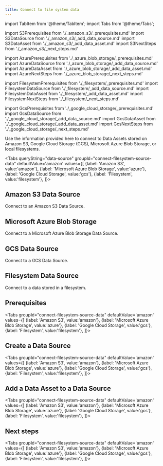 ```yaml
---
title: Connect to file system data
---
```

import TabItem from '@theme/TabItem';
import Tabs from '@theme/Tabs';

import S3Prerequisites from './_amazon_s3/_prerequisites.md'
import S3DataSource from './_amazon_s3/_add_data_source.md'
import S3DataAsset from './_amazon_s3/_add_data_asset.md'
import S3NextSteps from './_amazon_s3/_next_steps.md'

import AzurePrerequisites from './_azure_blob_storage/_prerequisites.md'
import AzureDataSource from './_azure_blob_storage/_add_data_source.md'
import AzureDataAsset from './_azure_blob_storage/_add_data_asset.md'
import AzureNextSteps from './_azure_blob_storage/_next_steps.md'

import FilesystemPrerequisites from './_filesystem/_prerequisites.md'
import FilesystemDataSource from './_filesystem/_add_data_source.md'
import FilesystemDataAsset from './_filesystem/_add_data_asset.md'
import FilesystemNextSteps from './_filesystem/_next_steps.md'

import GcsPrerequisites from './_google_cloud_storage/_prerequisites.md'
import GcsDataSource from './_google_cloud_storage/_add_data_source.md'
import GcsDataAsset from './_google_cloud_storage/_add_data_asset.md'
import GcsNextSteps from './_google_cloud_storage/_next_steps.md'

Use the information provided here to connect to Data Assets stored on Amazon S3, Google Cloud Storage (GCS), Microsoft Azure Blob Storage, or local filesystems.

<Tabs
  queryString="data-source"
  groupId="connect-filesystem-source-data"
  defaultValue='amazon'
  values={[
  {label: 'Amazon S3', value:'amazon'},
  {label: 'Microsoft Azure Blob Storage', value:'azure'},
  {label: 'Google Cloud Storage', value:'gcs'},
  {label: 'Filesystem', value:'filesystem'},
  ]}>

  <TabItem value="amazon">

<h2>Amazon S3 Data Source</h2>

Connect to an Amazon S3 Data Source.

  </TabItem>

  <TabItem value="azure">

<h2>Microsoft Azure Blob Storage</h2>

Connect to a Microsoft Azure Blob Storage Data Source.

  </TabItem>

  <TabItem value="gcs">

<h2>GCS Data Source</h2>

Connect to a GCS Data Source.

  </TabItem>

  <TabItem value="filesystem">

<h2>Filesystem Data Source</h2>

Connect to a data stored in a filesystem.

  </TabItem>

</Tabs>

## Prerequisites

<Tabs
  groupId="connect-filesystem-source-data"
  defaultValue='amazon'
  values={[
  {label: 'Amazon S3', value:'amazon'},
  {label: 'Microsoft Azure Blob Storage', value:'azure'},
  {label: 'Google Cloud Storage', value:'gcs'},
  {label: 'Filesystem', value:'filesystem'},
  ]}>

  <TabItem value="amazon">
<S3Prerequisites/>
  </TabItem>

  <TabItem value="azure">
<AzurePrerequisites/>
  </TabItem>

  <TabItem value="gcs">
<GcsPrerequisites/>
  </TabItem>

  <TabItem value="filesystem">
<FilesystemPrerequisites/>
  </TabItem>

</Tabs>

## Create a Data Source

<Tabs
  groupId="connect-filesystem-source-data"
  defaultValue='amazon'
  values={[
  {label: 'Amazon S3', value:'amazon'},
  {label: 'Microsoft Azure Blob Storage', value:'azure'},
  {label: 'Google Cloud Storage', value:'gcs'},
  {label: 'Filesystem', value:'filesystem'},
  ]}>

  <TabItem value="amazon">
<S3DataSource/>
  </TabItem>

  <TabItem value="azure">
<AzureDataSource/>
  </TabItem>

  <TabItem value="gcs">
<GcsDataSource/>
  </TabItem>

  <TabItem value="filesystem">
<FilesystemDataSource/>
  </TabItem>

</Tabs>

## Add a Data Asset to a Data Source

<Tabs
  groupId="connect-filesystem-source-data"
  defaultValue='amazon'
  values={[
  {label: 'Amazon S3', value:'amazon'},
  {label: 'Microsoft Azure Blob Storage', value:'azure'},
  {label: 'Google Cloud Storage', value:'gcs'},
  {label: 'Filesystem', value:'filesystem'},
  ]}>

  <TabItem value="amazon">
<S3DataAsset/>
  </TabItem>

  <TabItem value="azure">
<AzureDataAsset/>
  </TabItem>

  <TabItem value="gcs">
<GcsDataAsset/>
  </TabItem>

  <TabItem value="filesystem">
<FilesystemDataAsset/>
  </TabItem>

</Tabs>

## Next steps

<Tabs
  groupId="connect-filesystem-source-data"
  defaultValue='amazon'
  values={[
  {label: 'Amazon S3', value:'amazon'},
  {label: 'Microsoft Azure Blob Storage', value:'azure'},
  {label: 'Google Cloud Storage', value:'gcs'},
  {label: 'Filesystem', value:'filesystem'},
  ]}>

  <TabItem value="amazon">
<S3NextSteps/>
  </TabItem>

  <TabItem value="azure">
<AzureNextSteps/>
  </TabItem>

  <TabItem value="gcs">
<GcsNextSteps/>
  </TabItem>

  <TabItem value="filesystem">
<FilesystemNextSteps/>
  </TabItem>

</Tabs>